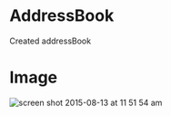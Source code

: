 # AddressBook
Created addressBook

# Image

![screen shot 2015-08-13 at 11 51 54 am](https://cloud.githubusercontent.com/assets/8743597/9244032/f4106522-41b4-11e5-9881-edd095209f42.png)
